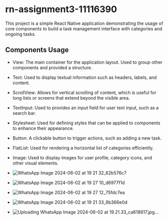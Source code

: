 # rn-assignment3-11116390
This project is a simple React Native application demonstrating the usage of core components to build a task management interface with categories and ongoing tasks.

## Components Usage

* View: The main container for the application layout. Used to group other components and provided a structure.
* Text: Used to display textual information such as headers, labels, and content.
* ScrollView: Allows for vertical scrolling of content, which is useful for long lists or screens that extend beyond the visible area.
* TextInput: Used to provides an input field for user text input, such as a search bar.
* Stylesheet: Used for defining styles that can be applied to components to enhance their appearance.
* Button: A clickable button to trigger actions, such as adding a new task.
* FlatList: Used for rendering a horizontal list of categories efficiently.
* Image: Used to display images for user profile, category icons, and other visual elements.

* ![WhatsApp Image 2024-06-02 at 19 21 32_62b576c7](https://github.com/Eddie-hanson/rn-assignment3-11116390/assets/142753797/50b49c25-370e-42fb-82bc-245fd1dd2168)
* ![WhatsApp Image 2024-06-02 at 19 27 10_d6977f1d](https://github.com/Eddie-hanson/rn-assignment3-11116390/assets/142753797/f75c4557-45df-42b8-bfb9-9b15bb092333)
* ![WhatsApp Image 2024-06-02 at 19 27 12_75fdc7ea](https://github.com/Eddie-hanson/rn-assignment3-11116390/assets/142753797/b156b40d-c8ae-4819-9a81-7a74177f64bc)
* ![WhatsApp Image 2024-06-02 at 19 21 33_9b366e0d](https://github.com/Eddie-hanson/rn-assignment3-11116390/assets/142753797/3a0a186e-59e0-4082-9c64-db811d887f83)
* ![Uploading WhatsApp Image 2024-06-02 at 19.21.33_ca618617.jpg…]()
  


